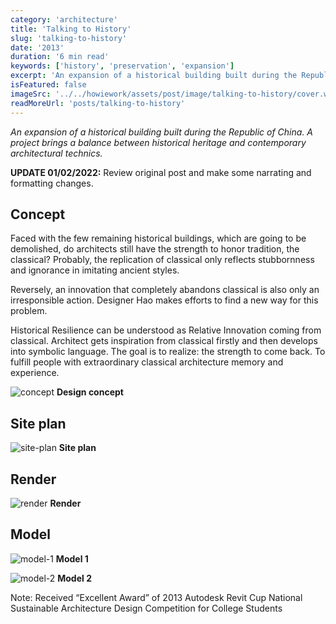 ```yaml
---
category: 'architecture'
title: 'Talking to History'
slug: 'talking-to-history'
date: '2013'
duration: '6 min read'
keywords: ['history', 'preservation', 'expansion']
excerpt: 'An expansion of a historical building built during the Republic of China. A project brings a balance between historical heritage and contemporary architectural technics.'
isFeatured: false
imageSrc: '../../howiework/assets/post/image/talking-to-history/cover.webp'
readMoreUrl: 'posts/talking-to-history'
---
```


_An expansion of a historical building built during the Republic of China. A project brings a balance between historical heritage and contemporary architectural technics._

**UPDATE 01/02/2022:** Review original post and make some narrating and formatting changes.

## Concept

Faced with the few remaining historical buildings, which are going to be demolished, do architects still have the strength to honor tradition, the classical? Probably, the replication of classical only reflects stubbornness and ignorance in imitating ancient styles.

Reversely, an innovation that completely abandons classical is also only an irresponsible action. Designer Hao makes efforts to find a new way for this problem.

Historical Resilience can be understood as Relative Innovation coming from classical. Architect gets inspiration from classical firstly and then develops into symbolic language. The goal is to realize: the strength to come back. To fulfill people with extraordinary classical architecture memory and experience.

![concept](../../howiework/assets/post/image/talking-to-history/concept.webp)
**Design concept**

## Site plan

![site-plan](../../howiework/assets/post/image/talking-to-history/site-plan.webp)
**Site plan**

## Render

![render](../../howiework/assets/post/image/talking-to-history/render.webp)
**Render**

## Model

![model-1](../../howiework/assets/post/image/talking-to-history/model-1.webp)
**Model 1**

![model-2](../../howiework/assets/post/image/talking-to-history/model-2.webp)
**Model 2**

Note: Received “Excellent Award” of 2013 Autodesk Revit Cup National Sustainable Architecture Design Competition for College Students
